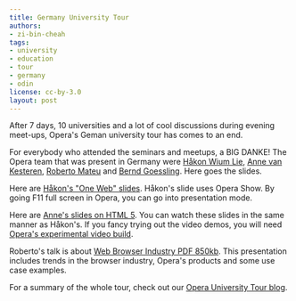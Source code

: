 ```yaml
---
title: Germany University Tour
authors:
- zi-bin-cheah
tags:
- university
- education
- tour
- germany
- odin
license: cc-by-3.0
layout: post
---
```


<p>After 7 days, 10 universities and a lot of cool discussions during evening meet-ups, Opera&#39;s Geman university tour has comes to an end.</p>

<p>For everybody who attended the seminars and meetups, a BIG DANKE! The Opera team that was present in Germany were <a href="http://people.opera.com/howcome/">Håkon Wium Lie</a>, <a href="http://annevankesteren.nl/">Anne van Kesteren</a>, <a href="http://robertomateu.com/">Roberto Mateu</a> and <a href="http://my.opera.com/goessling/">Bernd Goessling</a>. Here goes the slides.</p>

<p>Here are <a href="http://people.opera.com/howcome/2008/talks/11-germany.html">Håkon&#39;s &quot;One Web&quot; slides</a>. Håkon&#39;s slide uses Opera Show. By going F11 full screen in Opera, you can go into presentation mode.</p>

<p>Here are <a href="http://annevankesteren.nl/2008/university-tours-germany-html5">Anne&#39;s slides on HTML 5</a>. You can watch these slides in the same manner as Håkon&#39;s. If you fancy trying out the video demos, you will need <a href="http://labs.opera.com/downloads/">Opera&#39;s experimental video build</a>.</p>

<p>Roberto&#39;s talk is about <a href="/blog/germany-university-tour/GER%20tours%20slides.pdf">Web Browser Industry PDF 850kb</a>. This presentation includes trends in the browser industry, Opera&#39;s products and some use case examples.</p>

<p>For a summary of the whole tour, check out our <a href="http://my.opera.com/universitytours/blog/">Opera University Tour blog</a>.</p>
